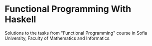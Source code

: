 # Functional Programming With Haskell

Solutions to the tasks from "Functional Programming" course in Sofia University, Faculty of Mathematics and Informatics.
